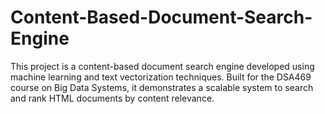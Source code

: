 # Content-Based-Document-Search-Engine
This project is a content-based document search engine developed using machine learning and text vectorization techniques. Built for the DSA469 course on Big Data Systems, it demonstrates a scalable system to search and rank HTML documents by content relevance.
